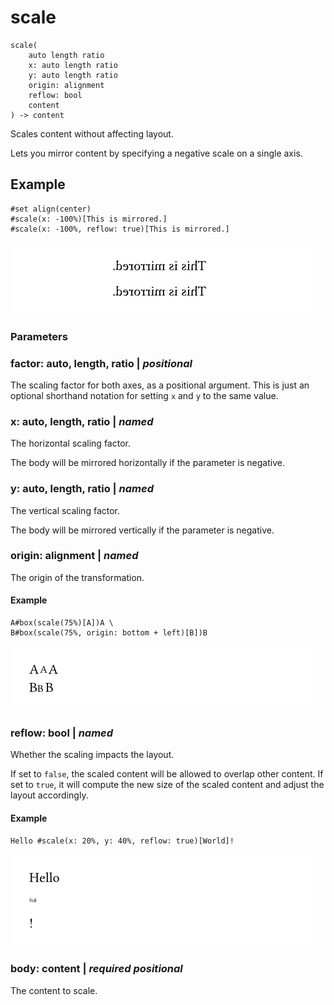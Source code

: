 
# scale

```
scale(
    auto length ratio
    x: auto length ratio
    y: auto length ratio
    origin: alignment
    reflow: bool
    content
) -> content
```
Scales content without affecting layout.

Lets you mirror content by specifying a negative scale on a single axis.

## Example

<div class="previewed-code">

    #set align(center)
    #scale(x: -100%)[This is mirrored.]
    #scale(x: -100%, reflow: true)[This is mirrored.]

<div class="preview">

![Preview](/assets/4a11fc3689aa86e118aeb7546c0a6368.png)

</div>

</div>


### Parameters


### factor: auto, length, ratio | _positional_

The scaling factor for both axes, as a positional argument. This is just
an optional shorthand notation for setting `x` and `y` to the same
value.


### x: auto, length, ratio | _named_

The horizontal scaling factor.

The body will be mirrored horizontally if the parameter is negative.


### y: auto, length, ratio | _named_

The vertical scaling factor.

The body will be mirrored vertically if the parameter is negative.


### origin: alignment | _named_

The origin of the transformation.


#### Example

<div class="previewed-code">

    A#box(scale(75%)[A])A \
    B#box(scale(75%, origin: bottom + left)[B])B

<div class="preview">

![Preview](/assets/753e3d1a1bca7e3f8a8ff37f29db41a9.png)

</div>

</div>


### reflow: bool | _named_

Whether the scaling impacts the layout.

If set to <span class="typ-key">`false`</span>, the scaled content will
be allowed to overlap other content. If set to
<span class="typ-key">`true`</span>, it will compute the new size of the
scaled content and adjust the layout accordingly.


#### Example

<div class="previewed-code">

    Hello #scale(x: 20%, y: 40%, reflow: true)[World]!

<div class="preview">

![Preview](/assets/f2a115827e2953ff282e69617b8717d9.png)

</div>

</div>


### body: content | _required_ _positional_

The content to scale.

